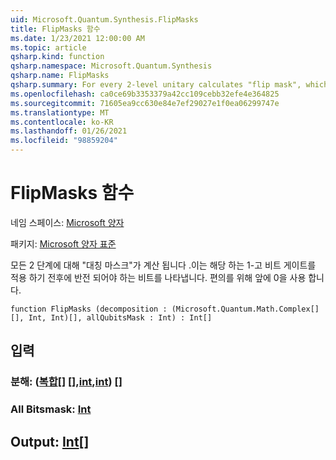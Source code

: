 ```yaml
---
uid: Microsoft.Quantum.Synthesis.FlipMasks
title: FlipMasks 함수
ms.date: 1/23/2021 12:00:00 AM
ms.topic: article
qsharp.kind: function
qsharp.namespace: Microsoft.Quantum.Synthesis
qsharp.name: FlipMasks
qsharp.summary: For every 2-level unitary calculates "flip mask", which denotes qubits which should be inverted before and after applying corresponding 1-qubit gate. For convenience prepends result with 0.
ms.openlocfilehash: ca0ce69b3353379a42cc109cebb32efe4e364825
ms.sourcegitcommit: 71605ea9cc630e84e7ef29027e1f0ea06299747e
ms.translationtype: MT
ms.contentlocale: ko-KR
ms.lasthandoff: 01/26/2021
ms.locfileid: "98859204"
---
```

# <a name="flipmasks-function"></a>FlipMasks 함수

네임 스페이스: [Microsoft 양자](xref:Microsoft.Quantum.Synthesis)

패키지: [Microsoft 양자 표준](https://nuget.org/packages/Microsoft.Quantum.Standard)


모든 2 단계에 대해 "대칭 마스크"가 계산 됩니다 .이는 해당 하는 1-고 비트 게이트를 적용 하기 전후에 반전 되어야 하는 비트를 나타냅니다.
편의를 위해 앞에 0을 사용 합니다.

```qsharp
function FlipMasks (decomposition : (Microsoft.Quantum.Math.Complex[][], Int, Int)[], allQubitsMask : Int) : Int[]
```


## <a name="input"></a>입력

### <a name="decomposition--complexintint"></a>분해: ([복합](xref:Microsoft.Quantum.Math.Complex)[] [],[int](xref:microsoft.quantum.lang-ref.int),[int](xref:microsoft.quantum.lang-ref.int)) []




### <a name="allqubitsmask--int"></a>All Bitsmask: [Int](xref:microsoft.quantum.lang-ref.int)





## <a name="output--int"></a>Output: [Int](xref:microsoft.quantum.lang-ref.int)[]

